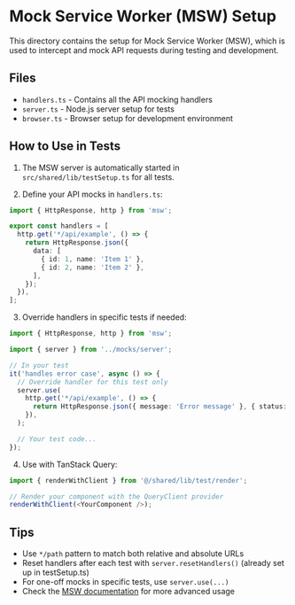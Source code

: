 # Mock Service Worker (MSW) Setup

This directory contains the setup for Mock Service Worker (MSW), which is used to intercept and mock API requests during testing and development.

## Files

- `handlers.ts` - Contains all the API mocking handlers
- `server.ts` - Node.js server setup for tests
- `browser.ts` - Browser setup for development environment

## How to Use in Tests

1. The MSW server is automatically started in `src/shared/lib/testSetup.ts` for all tests.

2. Define your API mocks in `handlers.ts`:

```typescript
import { HttpResponse, http } from 'msw';

export const handlers = [
  http.get('*/api/example', () => {
    return HttpResponse.json({
      data: [
        { id: 1, name: 'Item 1' },
        { id: 2, name: 'Item 2' },
      ],
    });
  }),
];
```

3. Override handlers in specific tests if needed:

```typescript
import { HttpResponse, http } from 'msw';

import { server } from '../mocks/server';

// In your test
it('handles error case', async () => {
  // Override handler for this test only
  server.use(
    http.get('*/api/example', () => {
      return HttpResponse.json({ message: 'Error message' }, { status: 500 });
    }),
  );

  // Your test code...
});
```

4. Use with TanStack Query:

```typescript
import { renderWithClient } from '@/shared/lib/test/render';

// Render your component with the QueryClient provider
renderWithClient(<YourComponent />);
```

## Tips

- Use `*/path` pattern to match both relative and absolute URLs
- Reset handlers after each test with `server.resetHandlers()` (already set up in testSetup.ts)
- For one-off mocks in specific tests, use `server.use(...)`
- Check the [MSW documentation](https://mswjs.io/docs/) for more advanced usage
